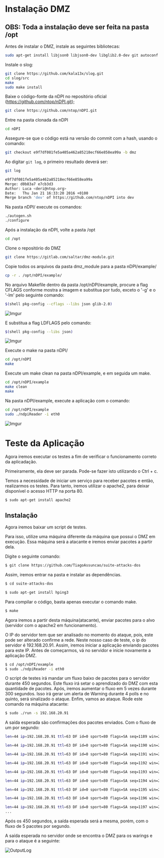 # Instalação DMZ

## OBS: Toda a instalação deve ser feita na pasta /opt

Antes de instalar o DMZ, instale as seguintes bibliotecas:
```bash
sudo apt-get install libjson0 libjson0-dev libglib2.0-dev git autoconf libtool libpcap-dev
```
Instale o slog: 
```bash
git clone https://github.com/kala13x/slog.git
cd slog/src
make
sudo make install
```

Baixe o código-fonte da nDPI no repositório oficial (https://github.com/ntop/nDPI.git);
```bash
git clone https://github.com/ntop/nDPI.git
```

Entre na pasta clonada da nDPI 
```bash
cd nDPI
```
Assegure-se que o código está na versão do commit com a hash, usando o comando:
```bash
git checkout e9f7df081fe5a405a462a85218ecf66e858ea99a -b dmz
```
Ao digitar ```git log```, o primeiro resultado deverá ser:
```bash
git log

e9f7df081fe5a405a462a85218ecf66e858ea99a
Merge: d0b83a7 e7cb3d3
Author: Luca <deri@ntop.org>
Date:   Thu Jan 21 16:33:20 2016 +0100
Merge branch 'dev' of https://github.com/ntop/nDPI into dev
```

Na pasta nDPI/ execute os comandos:
```bash
./autogen.sh
./configure
```

Após a instalação da nDPI, volte a pasta /opt

```bash
cd /opt
```

Clone o repositório do DMZ
```bash
git clone https://gitlab.com/saltar/dmz-module.git
```
Copie todos os arquivos da pasta dmz_module para a pasta nDPI/example/ 
```bash
cp -r . /opt/nDPI/example/
```

No arquivo Makefile dentro da pasta /opt/nDPI/example, procure a flag CFLAGS conforme mostra a imagem e substitua por tudo, exceto o '-g' e o '-lm' pelo seguinte comando:
```bash
$(shell pkg-config --cflags --libs json glib-2.0)
```
![Imgur](http://i.imgur.com/i1fkfzc.png)

E substitua a flag LDFLAGS pelo comando:
```bash
$(shell pkg-config --libs json)
```
![Imgur](http://i.imgur.com/UI4Gmry.png)

Execute o make na pasta nDPI/
```bash
cd /opt/nDPI
make
```

Execute um make clean na pasta nDPI/example, e em seguida um make.
```bash
cd /opt/nDPI/example
make clean
make
```
Na pasta nDPI/example, execute a aplicação com o comando:
```bash
cd /opt/nDPI/example
sudo ./ndpiReader -i eth0
```

![Imgur](http://i.imgur.com/fLXemNS.png)

# Teste da Aplicação
Agora iremos executar os testes a fim de verificar o funcionamento correto da aplicadação.

Primeiramente, ela deve ser parada. Pode-se fazer isto utilizando o Ctrl + c.

Temos a necessidade de iniciar um serviço para receber pacotes e então, realizarmos os
testes. Para tanto, iremos utilizar o apache2, para deixar disponível o acesso HTTP
na porta 80.

```bash
$ sudo apt-get install apache2
```

## Instalação
Agora iremos baixar um script de testes.

Para isso, utilize uma máquina diferente da máquina que possui o DMZ em execução.
Essa máquina será a atacante e iremos enviar pacotes a partir dela.

Digite o seguinte comando:
```bash
$ git clone https://github.com/TiagoAssuncao/suite-attacks-dos
```
Assim, iremos entrar na pasta e instalar as dependências.

```bash
$ cd suite-attacks-dos

$ sudo apt-get install hping3
```

Para compilar o código, basta apenas executar o comando make.
```bash
$ make
```

Agora iremos a partir desta máquina(atacante), enviar pacotes para o alvo
(servidor com o apache2 em funcionamento).

O IP do servidor tem que ser analisado
no momento do ataque, pois, este pode ser alterado confirme a rede. Neste nosso
caso de teste, o ip do servidor é 192.168.20.91. Assim, iremos iniciar a aplicação
enviando pacotes para este IP. Antes de começarmos, vá no servidor e inicie novamente
a aplicação DMZ.

```bash
$ cd /opt/nDPI/example
$ sudo ./ndpiReader -i eth0
```

O script de testes irá mandar um fluxo baixo de pacotes para o servidor durante
450 segundos. Este fluxo irá setar o aprendizado do DMZ com esta quantidade de pacotes. Após,
iremos aumentar o fluxo em 5 vezes durante 300 segundos. Isso irá gerar um alerta
de Warning durante 4 polls e no quinto, será sinalizado o ataque. Enfim, vamos ao
ataque. Rode este comando na máquina atacante:

```bash
$ sudo ./run -s 192.168.20.91
```

A saída esperada são confirmações dos pacotes enviados. Com o fluxo de um por segundo:

```bash
len=44 ip=192.168.20.91 ttl=63 DF id=0 sport=80 flags=SA seq=1189 win=29200 rtt=4.3 ms

len=44 ip=192.168.20.91 ttl=63 DF id=0 sport=80 flags=SA seq=1190 win=29200 rtt=8.3 ms

len=44 ip=192.168.20.91 ttl=63 DF id=0 sport=80 flags=SA seq=1191 win=29200 rtt=4.3 ms

len=44 ip=192.168.20.91 ttl=63 DF id=0 sport=80 flags=SA seq=1192 win=29200 rtt=4.3 ms

len=44 ip=192.168.20.91 ttl=63 DF id=0 sport=80 flags=SA seq=1193 win=29200 rtt=4.3 ms

len=44 ip=192.168.20.91 ttl=63 DF id=0 sport=80 flags=SA seq=1194 win=29200 rtt=11.7 ms

len=44 ip=192.168.20.91 ttl=63 DF id=0 sport=80 flags=SA seq=1195 win=29200 rtt=23.4 ms

len=44 ip=192.168.20.91 ttl=63 DF id=0 sport=80 flags=SA seq=1196 win=29200 rtt=3.2 ms

len=44 ip=192.168.20.91 ttl=63 DF id=0 sport=80 flags=SA seq=1197 win=29200 rtt=3.3 ms
...
```

Após os 450 segundos, a saída esperada será a mesma, porém, com o fluxo de 5 pacotes
por segundo.

A saída esperada no servidor onde se encontra o DMZ para os warings e para o ataque
é a seguinte:

![OutputLog](https://raw.githubusercontent.com/wiki/TiagoAssuncao/suite-attacks-dos/atc.png)

